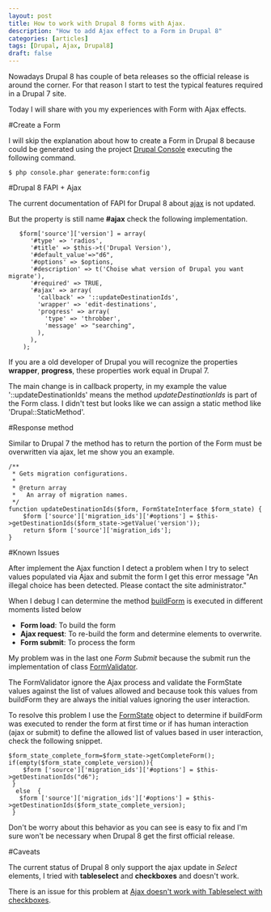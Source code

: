 ```yaml
---
layout: post
title: How to work with Drupal 8 forms with Ajax.
description: "How to add Ajax effect to a Form in Drupal 8"
categories: [articles]
tags: [Drupal, Ajax, Drupal8]
draft: false
---
```

Nowadays Drupal 8 has couple of beta releases so the official release is around the corner. For that reason I start to test the typical features required in a Drupal 7 site.

Today I will share with you my experiences with Form with Ajax effects.

#Create a Form

I will skip the explanation about how to create a Form in Drupal 8 because could be generated using the project <a href="http://drupalconsole.com/" target="_blank">Drupal Console</a> executing the following command.

```
$ php console.phar generate:form:config
```

#Drupal 8 FAPI + Ajax

The current documentation of FAPI for Drupal 8 about <a href="https://api.drupal.org/api/drupal/developer!topics!forms_api_reference.html/8#ajax" target="_blank">ajax</a> is not updated.

But the property is still name **#ajax** check the following implementation.

```
   $form['source']['version'] = array(
      '#type' => 'radios',
      '#title' => $this->t('Drupal Version'),
      '#default_value'=>"d6",
      '#options' => $options,
      '#description' => t('Choise what version of Drupal you want migrate'),
      '#required' => TRUE,
      '#ajax' => array(
        'callback' => '::updateDestinationIds',
        'wrapper' => 'edit-destinations',
        'progress' => array(
          'type' => 'throbber',
          'message' => "searching",
        ),
      ),
    );
```
If you are a old developer of Drupal you will recognize the properties **wrapper**, **progress**, these properties work equal in Drupal 7.

The main change is in callback property, in my example the value '::updateDestinationIds' means the method *updateDestinationIds* is part of the Form class. I didn't test but looks like we can assign a static method like 'Drupal::StaticMethod'.

#Response method

Similar to Drupal 7 the method has to return the portion of the Form must be overwritten via ajax, let me show you an example.

```
/**
 * Gets migration configurations.
 *
 * @return array
 *   An array of migration names.
 */
function updateDestinationIds($form, FormStateInterface $form_state) {
    $form ['source']['migration_ids']['#options'] = $this->getDestinationIds($form_state->getValue('version'));
    return $form ['source']['migration_ids'];
}
```

#Known Issues

After implement the Ajax function I detect a problem when I try to select values populated via Ajax and submit the form I get this error message "An illegal choice has been detected. Please contact the site administrator."

When I debug I can determine the method <a href="https://api.drupal.org/api/drupal/core!lib!Drupal!Core!Installer!Form!SiteSettingsForm.php/function/SiteSettingsForm%3A%3AbuildForm/8" target="_blank">buildForm</a> is executed in different moments listed below

* **Form load**: To build the form
* **Ajax request**: To re-build the form and determine elements to overwrite.
* **Form submit**: To process the form

My problem was in the last one *Form Submit* because the submit run the implementation of class <a href="https://api.drupal.org/api/drupal/core%21lib%21Drupal%21Core%21Form%21FormValidator.php/8" target="_blank">FormValidator</a>.

The FormValidator ignore the Ajax process and validate the FormState values against the list of values allowed and because took this values from buildForm they are always the initial values ignoring the user interaction.

To resolve this problem I use the  <a href="https://api.drupal.org/api/drupal/core%21lib%21Drupal%21Core%21Form%21FormState.php/class/FormState/8" target="_blank">FormState</a> object to determine if buildForm was executed to render the form at first time or if has human interaction (ajax or submit) to define the allowed list of values based in user interaction, check the following snippet.


```
$form_state_complete_form=$form_state->getCompleteForm();
if(empty($form_state_complete_version)){
    $form ['source']['migration_ids']['#options'] = $this->getDestinationIds("d6");
 }
  else  {
   $form ['source']['migration_ids']['#options'] = $this->getDestinationIds($form_state_complete_version);
 }
```

Don't be worry about this behavior as you can see is easy to fix and I'm sure won't be necessary when Drupal 8 get the first official release.

#Caveats

The current status of Drupal 8 only support the ajax update in *Select* elements, I tried with **tableselect** and **checkboxes** and doesn't work.

There is an issue for this problem at <a href="https://www.drupal.org/node/1458824" target="_blank">Ajax doesn't work with Tableselect with checkboxes</a>.

